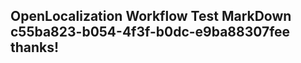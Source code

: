 <properties
ms.topic="hero-topic"
ms.test1="hero-topic"
ms.test2="test"/>

## OpenLocalization Workflow Test MarkDown c55ba823-b054-4f3f-b0dc-e9ba88307fee thanks!
